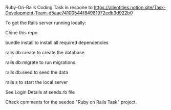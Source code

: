 Ruby-On-Rails Coding Task in respone to https://allentities.notion.site/Task-Development-Team-d5aae74100544f84981972edb3d922b0

To get the Rails server running locally:

Clone this repo

bundle install to install all required dependencies

rails db:create to create the database

rails db:migrate to run migrations

rails db:seed to seed the data

rails s to start the local server

See Login Details at seeds.rb file

Check comments for the seeded "Ruby on Rails Task" project.
